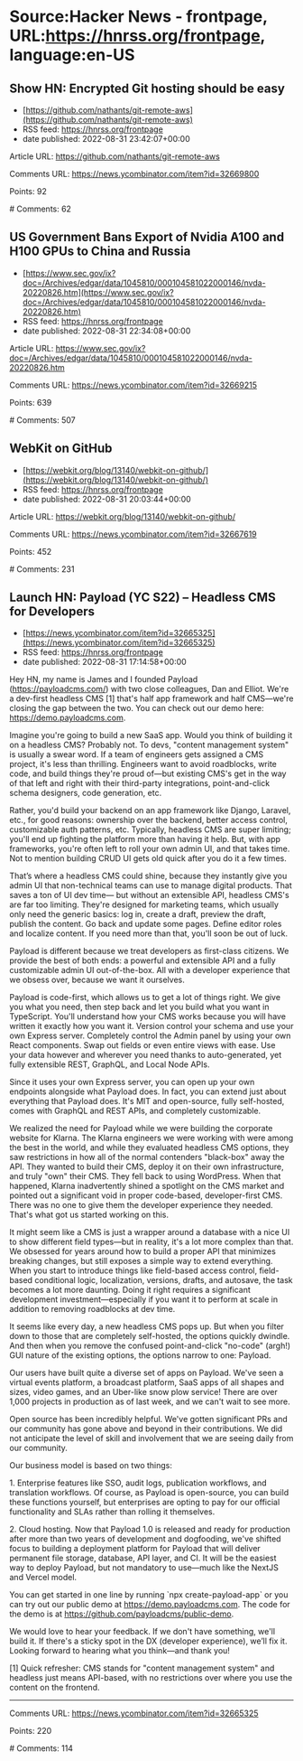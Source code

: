 # Source:Hacker News - frontpage, URL:https://hnrss.org/frontpage, language:en-US

## Show HN: Encrypted Git hosting should be easy
 - [https://github.com/nathants/git-remote-aws](https://github.com/nathants/git-remote-aws)
 - RSS feed: https://hnrss.org/frontpage
 - date published: 2022-08-31 23:42:07+00:00

<p>Article URL: <a href="https://github.com/nathants/git-remote-aws">https://github.com/nathants/git-remote-aws</a></p>
<p>Comments URL: <a href="https://news.ycombinator.com/item?id=32669800">https://news.ycombinator.com/item?id=32669800</a></p>
<p>Points: 92</p>
<p># Comments: 62</p>

## US Government Bans Export of Nvidia A100 and H100 GPUs to China and Russia
 - [https://www.sec.gov/ix?doc=/Archives/edgar/data/1045810/000104581022000146/nvda-20220826.htm](https://www.sec.gov/ix?doc=/Archives/edgar/data/1045810/000104581022000146/nvda-20220826.htm)
 - RSS feed: https://hnrss.org/frontpage
 - date published: 2022-08-31 22:34:08+00:00

<p>Article URL: <a href="https://www.sec.gov/ix?doc=/Archives/edgar/data/1045810/000104581022000146/nvda-20220826.htm">https://www.sec.gov/ix?doc=/Archives/edgar/data/1045810/000104581022000146/nvda-20220826.htm</a></p>
<p>Comments URL: <a href="https://news.ycombinator.com/item?id=32669215">https://news.ycombinator.com/item?id=32669215</a></p>
<p>Points: 639</p>
<p># Comments: 507</p>

## WebKit on GitHub
 - [https://webkit.org/blog/13140/webkit-on-github/](https://webkit.org/blog/13140/webkit-on-github/)
 - RSS feed: https://hnrss.org/frontpage
 - date published: 2022-08-31 20:03:44+00:00

<p>Article URL: <a href="https://webkit.org/blog/13140/webkit-on-github/">https://webkit.org/blog/13140/webkit-on-github/</a></p>
<p>Comments URL: <a href="https://news.ycombinator.com/item?id=32667619">https://news.ycombinator.com/item?id=32667619</a></p>
<p>Points: 452</p>
<p># Comments: 231</p>

## Launch HN: Payload (YC S22) – Headless CMS for Developers
 - [https://news.ycombinator.com/item?id=32665325](https://news.ycombinator.com/item?id=32665325)
 - RSS feed: https://hnrss.org/frontpage
 - date published: 2022-08-31 17:14:58+00:00

<p>Hey HN, my name is James and I founded Payload (<a href="https://payloadcms.com/" rel="nofollow">https://payloadcms.com/</a>) with two close colleagues, Dan and Elliot. We're a dev-first headless CMS [1] that's half app framework and half CMS—we're closing the gap between the two. You can check out our demo here: <a href="https://demo.payloadcms.com" rel="nofollow">https://demo.payloadcms.com</a>.<p>Imagine you're going to build a new SaaS app. Would you think of building it on a headless CMS? Probably not.  To devs, "content management system" is usually a swear word. If a team of engineers gets assigned a CMS project, it's less than thrilling. Engineers want to avoid roadblocks, write code, and build things they're proud of—but existing CMS's get in the way of that left and right with their third-party integrations, point-and-click schema designers, code generation, etc.<p>Rather, you'd build your backend on an app framework like Django, Laravel, etc., for good reasons: ownership over the backend, better access control, customizable auth patterns, etc. Typically, headless CMS are super limiting; you'll end up fighting the platform more than having it help. But, with app frameworks, you're often left to roll your own admin UI, and that takes time. Not to mention building CRUD UI gets old quick after you do it a few times.<p>That’s where a headless CMS could shine, because they instantly give you admin UI that non-technical teams can use to manage digital products. That saves a ton of UI dev time— but without an extensible API, headless CMS's are far too limiting. They're designed for marketing teams, which usually only need the generic basics: log in, create a draft, preview the draft, publish the content. Go back and update some pages. Define editor roles and localize content.  If you need more than that, you'll soon be out of luck.<p>Payload is different because we treat developers as first-class citizens. We provide the best of both ends: a powerful and extensible API and a fully customizable admin UI out-of-the-box. All with a developer experience that we obsess over, because we want it ourselves.<p>Payload is code-first, which allows us to get a lot of things right. We give you what you need, then step back and let you build what you want in TypeScript. You'll understand how your CMS works because you will have written it exactly how you want it. Version control your schema and use your own Express server. Completely control the Admin panel by using your own React components. Swap out fields or even entire views with ease. Use your data however and wherever you need thanks to auto-generated, yet fully extensible REST, GraphQL, and Local Node APIs.<p>Since it uses your own Express server, you can open up your own endpoints alongside what Payload does. In fact, you can extend just about everything that Payload does. It's MIT and open-source, fully self-hosted, comes with GraphQL and REST APIs, and completely customizable.<p>We realized the need for Payload while we were building the corporate website for Klarna. The Klarna engineers we were working with were among the best in the world, and while they evaluated headless CMS options, they saw restrictions in how all of the normal contenders "black-box" away the API. They wanted to build their CMS, deploy it on their own infrastructure, and truly "own" their CMS. They fell back to using WordPress. When that happened, Klarna inadvertently shined a spotlight on the CMS market and pointed out a significant void in proper code-based, developer-first CMS. There was no one to give them the developer experience they needed. That's what got us started working on this.<p>It might seem like a CMS is just a wrapper around a database with a nice UI to show different field types—but in reality, it's a lot more complex than that. We obsessed for years around how to build a proper API that minimizes breaking changes, but still exposes a simple way to extend everything. When you start to introduce things like field-based access control, field-based conditional logic, localization, versions, drafts, and autosave, the task becomes a lot more daunting. Doing it right requires a significant development investment—especially if you want it to perform at scale in addition to removing roadblocks at dev time.<p>It seems like every day, a new headless CMS pops up. But when you filter down to those that are completely self-hosted, the options quickly dwindle. And then when you remove the confused point-and-click "no-code" (argh!) GUI nature of the existing options, the options narrow to one: Payload.<p>Our users have built quite a diverse set of apps on Payload. We've seen a virtual events platform, a broadcast platform, SaaS apps of all shapes and sizes, video games, and an Uber-like snow plow service! There are over 1,000 projects in production as of last week, and we can't wait to see more.<p>Open source has been incredibly helpful. We've gotten significant PRs and our community has gone above and beyond in their contributions. We did not anticipate the level of skill and involvement that we are seeing daily from our community.<p>Our business model is based on two things:<p>1. Enterprise features like SSO, audit logs, publication workflows, and translation workflows. Of course, as Payload is open-source, you can build these functions yourself, but enterprises are opting to pay for our official functionality and SLAs rather than rolling it themselves.<p>2. Cloud hosting. Now that Payload 1.0 is released and ready for production after more than two years of development and dogfooding, we've shifted focus to building a deployment platform for Payload that will deliver permanent file storage, database, API layer, and CI. It will be the easiest way to deploy Payload, but not mandatory to use—much like the NextJS and Vercel model.<p>You can get started in one line by running `npx create-payload-app` or you can try out our public demo at <a href="https://demo.payloadcms.com" rel="nofollow">https://demo.payloadcms.com</a>. The code for the demo is at <a href="https://github.com/payloadcms/public-demo" rel="nofollow">https://github.com/payloadcms/public-demo</a>.<p>We would love to hear your feedback. If we don't have something, we'll build it. If there's a sticky spot in the DX (developer experience), we’ll fix it. Looking forward to hearing what you think—and thank you!<p>[1] Quick refresher: CMS stands for "content management system" and headless just means API-based, with no restrictions over where you use the content on the frontend.</p>
<hr />
<p>Comments URL: <a href="https://news.ycombinator.com/item?id=32665325">https://news.ycombinator.com/item?id=32665325</a></p>
<p>Points: 220</p>
<p># Comments: 114</p>

